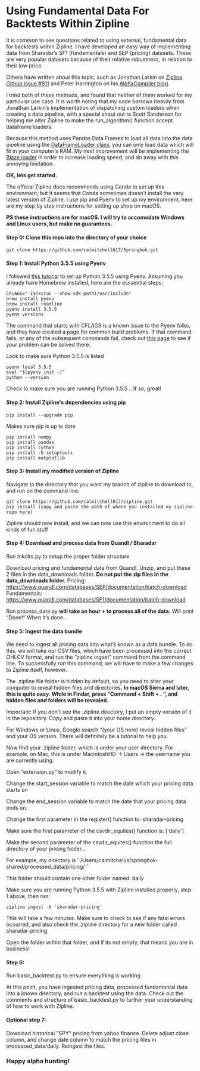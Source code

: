# Using Fundamental Data For Backtests Within Zipline

It is common to see questions related to using external, fundamental data for backtests within Zipline.
I have developed an easy way of implementing data from Sharadar’s SF1 (fundamentals) and SEP (pricing) datasets.
These are very popular datasets because of their relative robustness, in relation to their low price.

Others have written about this topic, such as Jonathan Larkin on [Zipline Github issue #911](https://github.com/quantopian/zipline/issues/911)
and Peter Harrington on his [AlphaCompiler blog](http://alphacompiler.com/blog/6/).

I tried both of these methods, and found that neither of them worked for my particular use case.
It is worth noting that my code borrows heavily from Jonathan Larkin’s implementation of dispatching custom loaders when creating a data pipeline, with a special shout out to Scott Sanderson for helping me alter Zipline to make the run_algorithm() function accept dataframe loaders.

Because this method uses Pandas Data Frames to load all data into the data pipeline using the [DataFrameLoader class](https://github.com/quantopian/zipline/blob/master/zipline/pipeline/loaders/frame.py), you can only load data which will fit in your computer’s RAM. My next improvement will be implementing the [Blaze loader](https://github.com/quantopian/zipline/blob/master/zipline/pipeline/loaders/blaze/core.py) in order to increase loading speed, and do away with this annoying limitation.

**OK, lets get started.**

The official Zipline docs recommends using Conda to set up this environment, but it seems that Conda sometimes doesn’t install the very latest version of Zipline.
I use pip and Pyenv to set up my environment, here are my step by step instructions for setting up shop on macOS.

**PS these instructions are for macOS. I will try to accomodate Windows and Linux users, but make no guarantees.**

#### Step 0: Clone this repo into the directory of your choice
```
git clone https://github.com/calmitchell617/Springbok.git
```

#### Step 1: Install Python 3.5.5 using Pyenv

I followed [this tutorial](https://medium.com/@pimterry/setting-up-pyenv-on-os-x-with-homebrew-56c7541fd331) to set up Python 3.5.5 using Pyenv. Assuming you already have Homebrew installed, here are the esssential steps:

```
CFLAGS="-I$(xcrun --show-sdk-path)/usr/include"
brew install pyenv
brew install readline
pyenv install 3.5.5
pyenv versions
```

The command that starts with CFLAGS is a known issue to the Pyenv folks, and they have created a page for common build problems.
If that command fails, or any of the subsequent commands fail, check out [this page](https://github.com/pyenv/pyenv/wiki/Common-build-problems) to see if your problem can be solved there. 

Look to make sure Python 3.5.5 is listed
```
pyenv local 3.5.5
eval "$(pyenv init -)”
python --version
```
Check to make sure you are running Python 3.5.5 .. If so, great!

#### Step 2: Install Zipline's dependencies using pip
```
pip install --upgrade pip
```
Makes sure pip is up to date
```
pip install numpy
pip install pandas
pip install cython
pip install -U setuptools
pip install matplotlib
```

#### Step 3: Install my modified version of Zipline

Navigate to the directory that you want my branch of zipline to download to, and run on the command line:
```
git clone https://github.com/calmitchell617/zipline.git
pip install (copy and paste the path of where you installed my zipline repo here)
```
Zipline should now install, and we can now use this environment to do all kinds of fun stuff

#### Step 4: Download and process data from Quandl / Sharadar

Run mkdirs.py to setup the proper folder structure

Download pricing and fundamental data from Quandl. 
Unzip, and put these 2 files in the data_downloads folder. 
**Do not put the zip files in the data_downloads folder.**
Pricing:        https://www.quandl.com/databases/SEP/documentation/batch-download
Fundamentals:   https://www.quandl.com/databases/SF1/documentation/batch-download

Run process_data.py **will take an hour + to process all of the data.** Will print “Done!” When it’s done.

#### Step 5: Ingest the data bundle

We need to ingest all pricing data into what’s known as a data bundle.
To do this, we will take our CSV files, which have been processed into the correct OHLCV format, and run the “zipline ingest” command from the command line.
To successfully run this command, we will have to make a few changes to Zipline itself, however.

The .zipline file folder is hidden by default, so you need to alter your computer to reveal hidden files and directories.
**In macOS Sierra and later, this is quite easy. While in Finder, press “Command + Shift + . “, and hidden files and folders will be revealed.**

Important: If you don't see the .zipline directory, I put an empty version of it in the repository. Copy and paste it into your home directory. 

For Windows or Linux, Google search “(your OS here) reveal hidden files” and your OS version. There will definitely be a tutorial to help you.

Now find your .zipline folder, which is under your user directory.
For example, on Mac, this is under MacintoshHD -> Users -> the username you are currently using.

Open “extension.py” to modify it.

Change the start_session variable to match the date which your pricing data starts on

Change the end_session variable to match the date that your pricing data ends on.

Change the first parameter in the register() function to: sharadar-pricing

Make sure the first parameter of the csvdir_equites() function is: ['daily']

Make the second parameter of the csvdir_equites() function the full directory of your pricing folder...

For example, my directory is ' /Users/calmitchell/s/springbok-shared/processed_data/pricing/ '

This folder should contain one other folder named: daily

Make sure you are running Python 3.5.5 with Zipline installed properly, step 1 above, then run:
```
zipline ingest -b 'sharadar-pricing'
```
This will take a few minutes. Make sure to check to see if any fatal errors occurred, and 
also check the .zipline directory for a new folder called sharadar-pricing.

Open the folder within that folder, and if its not empty, that means you are in business!

#### Step 6:

Run basic_backtest.py to ensure everything is working

At this point, you have ingested pricing data, processed fundamental data into a known directory, and run a backtest using the data.
Check out the comments and structure of basic_backtest.py to further your understanding of how to work with Zipline.

#### Optional step 7:

Download historical "SPY" pricing from yahoo finance. Delete adjust close column, and change date column to match the pricing files in processed_data/daily. Reingest the files.

### Happy alpha hunting! 